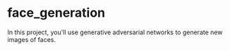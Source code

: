 # face_generation
In this project, you'll use generative adversarial networks to generate new images of faces.
